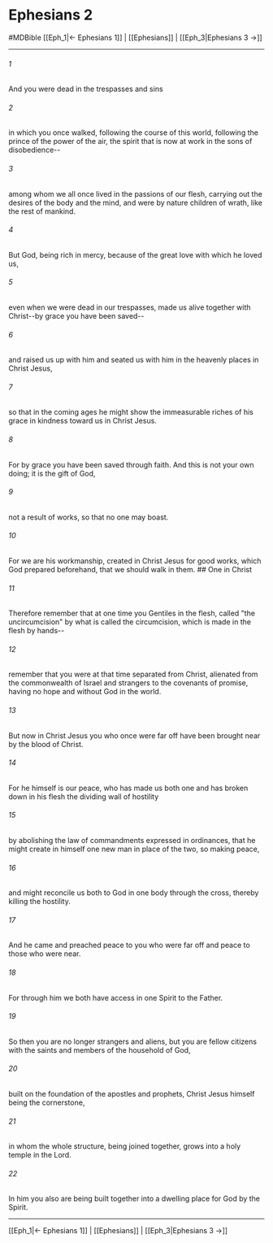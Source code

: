 # Ephesians 2
#MDBible
[[Eph_1|← Ephesians 1]] | [[Ephesians]] | [[Eph_3|Ephesians 3 →]]

***

###### 1 

And you were dead in the trespasses and sins 

###### 2 

in which you once walked, following the course of this world, following the prince of the power of the air, the spirit that is now at work in the sons of disobedience-- 

###### 3 

among whom we all once lived in the passions of our flesh, carrying out the desires of the body and the mind, and were by nature children of wrath, like the rest of mankind. 

###### 4 

But God, being rich in mercy, because of the great love with which he loved us, 

###### 5 

even when we were dead in our trespasses, made us alive together with Christ--by grace you have been saved-- 

###### 6 

and raised us up with him and seated us with him in the heavenly places in Christ Jesus, 

###### 7 

so that in the coming ages he might show the immeasurable riches of his grace in kindness toward us in Christ Jesus. 

###### 8 

For by grace you have been saved through faith. And this is not your own doing; it is the gift of God, 

###### 9 

not a result of works, so that no one may boast. 

###### 10 

For we are his workmanship, created in Christ Jesus for good works, which God prepared beforehand, that we should walk in them. ## One in Christ 

###### 11 

Therefore remember that at one time you Gentiles in the flesh, called "the uncircumcision" by what is called the circumcision, which is made in the flesh by hands-- 

###### 12 

remember that you were at that time separated from Christ, alienated from the commonwealth of Israel and strangers to the covenants of promise, having no hope and without God in the world. 

###### 13 

But now in Christ Jesus you who once were far off have been brought near by the blood of Christ. 

###### 14 

For he himself is our peace, who has made us both one and has broken down in his flesh the dividing wall of hostility 

###### 15 

by abolishing the law of commandments expressed in ordinances, that he might create in himself one new man in place of the two, so making peace, 

###### 16 

and might reconcile us both to God in one body through the cross, thereby killing the hostility. 

###### 17 

And he came and preached peace to you who were far off and peace to those who were near. 

###### 18 

For through him we both have access in one Spirit to the Father. 

###### 19 

So then you are no longer strangers and aliens, but you are fellow citizens with the saints and members of the household of God, 

###### 20 

built on the foundation of the apostles and prophets, Christ Jesus himself being the cornerstone, 

###### 21 

in whom the whole structure, being joined together, grows into a holy temple in the Lord. 

###### 22 

In him you also are being built together into a dwelling place for God by the Spirit. 

***

[[Eph_1|← Ephesians 1]] | [[Ephesians]] | [[Eph_3|Ephesians 3 →]]
